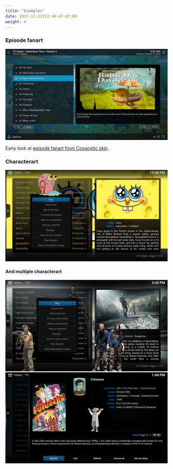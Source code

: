 ```yaml
---
title: "Examples"
date: 2017-11-21T22:44:47-07:00
weight: 4
---
```


### Episode fanart

![Episode fanart](/episode-fanart.jpg)

Early look at [episode fanart from Copacetic skin](https://imgur.com/a/HfL6w).

### Characterart

![Gary creepin'](/characterart/gary-creepin.jpg)

#### And multiple characterart

![Daryl stalking zombies](/characterart/daryl-stalking.jpg)
![Professor worships George Takei](/characterart/professor-worships.jpg)
